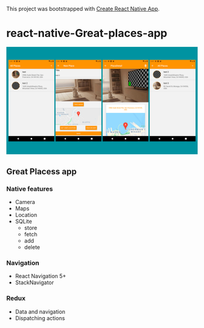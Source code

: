 This project was bootstrapped with [Create React Native App](https://github.com/react-community/create-react-native-app).
# react-native-Great-places-app



![applicatie_example](assets/react_native_great_places.png)

## Great Placess app

### Native features
- Camera
- Maps
- Location
- SQLite
    - store
    - fetch
    - add
    - delete
### Navigation
- React Navigation 5+
- StackNavigator
### Redux
- Data and navigation
- Dispatching actions

